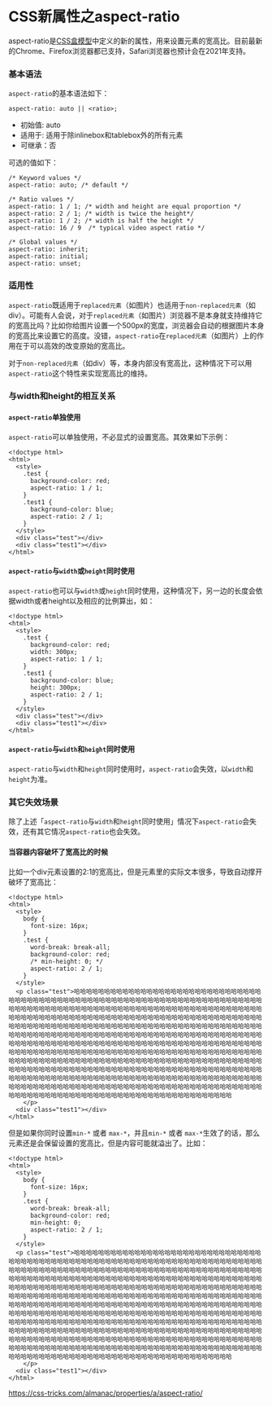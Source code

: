 # CSS新属性之aspect-ratio
aspect-ratio是[CSS盒模型](https://www.w3.org/TR/css-sizing-4/#aspect-ratio)中定义的新的属性，用来设置元素的宽高比。目前最新的Chrome、Firefox浏览器都已支持，Safari浏览器也预计会在2021年支持。

### 基本语法
`aspect-ratio`的基本语法如下：

	aspect-ratio: auto || <ratio>;

- 初始值: auto
- 适用于: 适用于除inlinebox和tablebox外的所有元素
- 可继承：否

可选的值如下：

	/* Keyword values */
	aspect-ratio: auto; /* default */
	
	/* Ratio values */
	aspect-ratio: 1 / 1; /* width and height are equal proportion */
	aspect-ratio: 2 / 1; /* width is twice the height*/
	aspect-ratio: 1 / 2; /* width is half the height */
	aspect-ratio: 16 / 9  /* typical video aspect ratio */
	
	/* Global values */
	aspect-ratio: inherit;
	aspect-ratio: initial;
	aspect-ratio: unset;
	
### 适用性
`aspect-ratio`既适用于`replaced元素`（如图片）也适用于`non-replaced元素`（如div）。可能有人会说，对于`replaced元素`（如图片）浏览器不是本身就支持维持它的宽高比吗？比如你给图片设置一个500px的宽度，浏览器会自动的根据图片本身的宽高比来设置它的高度。没错，`aspect-ratio`在`replaced元素`（如图片）上的作用在于可以高效的改变原始的宽高比。

对于`non-replaced元素`（如div）等，本身内部没有宽高比，这种情况下可以用`aspect-ratio`这个特性来实现宽高比的维持。

###  与width和height的相互关系

#### `aspect-ratio`单独使用
`aspect-ratio`可以单独使用，不必显式的设置宽高。其效果如下示例：

	<!doctype html>
	<html>
	  <style>
	    .test {
	      background-color: red;
	      aspect-ratio: 1 / 1;
	    }
	    .test1 {
	      background-color: blue;
	      aspect-ratio: 2 / 1;
	    }
	  </style>
	  <div class="test"></div>
	  <div class="test1"></div>
	</html>
	
#### `aspect-ratio`与`width`或`height`同时使用
`aspect-ratio`也可以与`width`或`height`同时使用，这种情况下，另一边的长度会依据width或者height以及相应的比例算出，如：


	<!doctype html>
	<html>
	  <style>
	    .test {
	      background-color: red;
	      width: 300px;
	      aspect-ratio: 1 / 1;
	    }
	    .test1 {
	      background-color: blue;
	      height: 300px;
	      aspect-ratio: 2 / 1;
	    }
	  </style>
	  <div class="test"></div>
	  <div class="test1"></div>
	</html>

#### `aspect-ratio`与`width`和`height`同时使用
`aspect-ratio`与`width`和`height`同时使用时，`aspect-ratio`会失效，以`width`和`height`为准。

### 其它失效场景
除了上述「`aspect-ratio`与`width`和`height`同时使用」情况下`aspect-ratio`会失效，还有其它情况`aspect-ratio`也会失效。

#### 当容器内容破坏了宽高比的时候
比如一个div元素设置的2:1的宽高比，但是元素里的实际文本很多，导致自动撑开破坏了宽高比：

	<!doctype html>
	<html>
	  <style>
	    body {
	      font-size: 16px;
	    }
	    .test {
	      word-break: break-all;
	      background-color: red;
	      /* min-height: 0; */
	      aspect-ratio: 2 / 1;
	    }
	  </style>
	  <p class="test">哈哈哈哈哈哈哈哈哈哈哈哈哈哈哈哈哈哈哈哈哈哈哈哈哈哈哈哈哈哈哈哈哈哈哈哈哈哈哈哈哈哈哈哈哈哈哈哈哈哈哈哈哈哈哈哈哈哈哈哈哈哈哈哈哈哈哈哈哈哈哈哈哈哈哈哈哈哈哈哈哈哈哈哈哈哈哈哈哈哈哈哈哈哈哈哈哈哈哈哈哈哈哈哈哈哈哈哈哈哈哈哈哈哈哈哈哈哈哈哈哈哈哈哈哈哈哈哈哈哈哈哈哈哈哈哈哈哈哈哈哈哈哈哈哈哈哈哈哈哈哈哈哈哈哈哈哈哈哈哈哈哈哈哈哈哈哈哈哈哈哈哈哈哈哈哈哈哈哈哈哈哈哈哈哈哈哈哈哈哈哈哈哈哈哈哈哈哈哈哈哈哈哈哈哈哈哈哈哈哈哈哈哈哈哈哈哈哈哈哈哈哈哈哈哈哈哈哈哈哈哈哈哈哈哈哈哈哈哈哈哈哈哈哈哈哈哈哈哈哈哈哈哈哈哈哈哈哈哈哈哈哈哈哈哈哈哈哈哈哈哈哈哈哈哈哈哈哈哈哈哈哈哈哈哈哈哈哈哈哈哈哈哈哈哈哈哈哈哈哈哈哈哈哈哈哈哈哈哈哈哈哈哈哈哈哈哈哈哈哈哈哈哈哈哈哈哈哈哈哈哈哈哈哈哈哈哈哈哈哈哈哈哈哈哈哈哈哈哈哈哈哈哈哈哈哈哈哈哈哈哈哈哈哈哈哈哈哈哈哈哈哈哈哈哈哈哈哈哈哈哈哈哈哈哈哈哈哈哈哈哈哈哈哈哈哈哈哈哈哈哈哈哈哈哈哈哈哈哈哈哈哈哈哈哈哈哈哈哈哈哈哈哈哈哈哈哈哈哈哈哈哈哈哈哈哈哈哈哈哈哈哈哈哈哈哈哈哈哈哈哈哈哈哈哈哈哈哈哈哈哈哈哈哈哈哈哈哈哈哈哈哈哈哈哈哈哈哈哈哈哈哈哈哈哈哈哈哈哈哈哈哈哈哈哈哈哈哈哈哈哈哈哈哈哈哈哈哈哈哈哈哈哈哈哈哈哈哈哈哈哈哈哈哈哈哈哈哈哈哈
	    </p>
	  <div class="test1"></div>
	</html>


但是如果你同时设置`min-*` 或者 `max-*`，并且`min-*` 或者 `max-*`生效了的话，那么元素还是会保留设置的宽高比，但是内容可能就溢出了。比如：

	<!doctype html>
	<html>
	  <style>
	    body {
	      font-size: 16px;
	    }
	    .test {
	      word-break: break-all;
	      background-color: red;
	      min-height: 0; 
	      aspect-ratio: 2 / 1;
	    }
	  </style>
	  <p class="test">哈哈哈哈哈哈哈哈哈哈哈哈哈哈哈哈哈哈哈哈哈哈哈哈哈哈哈哈哈哈哈哈哈哈哈哈哈哈哈哈哈哈哈哈哈哈哈哈哈哈哈哈哈哈哈哈哈哈哈哈哈哈哈哈哈哈哈哈哈哈哈哈哈哈哈哈哈哈哈哈哈哈哈哈哈哈哈哈哈哈哈哈哈哈哈哈哈哈哈哈哈哈哈哈哈哈哈哈哈哈哈哈哈哈哈哈哈哈哈哈哈哈哈哈哈哈哈哈哈哈哈哈哈哈哈哈哈哈哈哈哈哈哈哈哈哈哈哈哈哈哈哈哈哈哈哈哈哈哈哈哈哈哈哈哈哈哈哈哈哈哈哈哈哈哈哈哈哈哈哈哈哈哈哈哈哈哈哈哈哈哈哈哈哈哈哈哈哈哈哈哈哈哈哈哈哈哈哈哈哈哈哈哈哈哈哈哈哈哈哈哈哈哈哈哈哈哈哈哈哈哈哈哈哈哈哈哈哈哈哈哈哈哈哈哈哈哈哈哈哈哈哈哈哈哈哈哈哈哈哈哈哈哈哈哈哈哈哈哈哈哈哈哈哈哈哈哈哈哈哈哈哈哈哈哈哈哈哈哈哈哈哈哈哈哈哈哈哈哈哈哈哈哈哈哈哈哈哈哈哈哈哈哈哈哈哈哈哈哈哈哈哈哈哈哈哈哈哈哈哈哈哈哈哈哈哈哈哈哈哈哈哈哈哈哈哈哈哈哈哈哈哈哈哈哈哈哈哈哈哈哈哈哈哈哈哈哈哈哈哈哈哈哈哈哈哈哈哈哈哈哈哈哈哈哈哈哈哈哈哈哈哈哈哈哈哈哈哈哈哈哈哈哈哈哈哈哈哈哈哈哈哈哈哈哈哈哈哈哈哈哈哈哈哈哈哈哈哈哈哈哈哈哈哈哈哈哈哈哈哈哈哈哈哈哈哈哈哈哈哈哈哈哈哈哈哈哈哈哈哈哈哈哈哈哈哈哈哈哈哈哈哈哈哈哈哈哈哈哈哈哈哈哈哈哈哈哈哈哈哈哈哈哈哈哈哈哈哈哈哈哈哈哈哈哈哈哈哈哈哈哈哈哈哈哈哈哈哈哈哈哈哈哈哈哈哈哈哈哈哈
	    </p>
	  <div class="test1"></div>
	</html>


https://css-tricks.com/almanac/properties/a/aspect-ratio/
